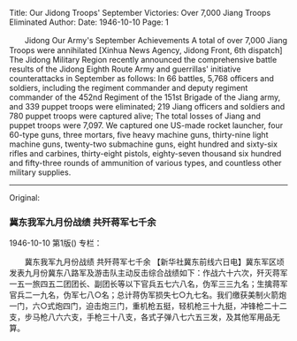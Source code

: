 Title: Our Jidong Troops' September Victories: Over 7,000 Jiang Troops Eliminated
Author:
Date: 1946-10-10
Page: 1

　　Jidong Our Army's September Achievements
    A total of over 7,000 Jiang Troops were annihilated
    [Xinhua News Agency, Jidong Front, 6th dispatch] The Jidong Military Region recently announced the comprehensive battle results of the Jidong Eighth Route Army and guerrillas' initiative counterattacks in September as follows: In 66 battles, 5,768 officers and soldiers, including the regiment commander and deputy regiment commander of the 452nd Regiment of the 151st Brigade of the Jiang army, and 339 puppet troops were eliminated; 219 Jiang officers and soldiers and 780 puppet troops were captured alive; The total losses of Jiang and puppet troops were 7,097. We captured one US-made rocket launcher, four 60-type guns, three mortars, five heavy machine guns, thirty-nine light machine guns, twenty-two submachine guns, eight hundred and sixty-six rifles and carbines, thirty-eight pistols, eighty-seven thousand six hundred and fifty-three rounds of ammunition of various types, and countless other military supplies.



<hr /> 

Original: 


### 冀东我军九月份战绩  共歼蒋军七千余

1946-10-10
第1版()
专栏：

　　冀东我军九月份战绩
    共歼蒋军七千余
    【新华社冀东前线六日电】冀东军区顷发表九月份冀东八路军及游击队主动反击综合战绩如下：作战六十六次，歼灭蒋军一五一旅四五二团团长、副团长等以下官兵五七六八名，伪军三三九名；生擒蒋军官兵二一九名，伪军七八○名；总计蒋伪军损失七○九七名。我们缴获美制火箭炮一门，六○式炮四门，迫击炮三门，重机枪五挺，轻机枪三十九挺，冲锋枪二十二支，步马枪八六六支，手枪三十八支，各式子弹八七六五三发，及其他军用品无算。
